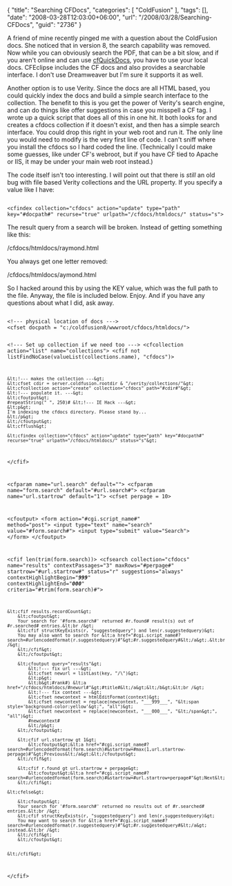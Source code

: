 {
	"title": "Searching CFDocs",
	"categories": [
		"ColdFusion"
	],
	"tags": [],
	"date": "2008-03-28T12:03:00+06:00",
	"url": "/2008/03/28/Searching-CFDocs",
	"guid": "2736"
}

A friend of mine recently pinged me with a question about the ColdFusion docs. She noticed that in version 8, the search capability was removed. Now while you can obviously search the PDF, that can be a bit slow, and if you aren't online and can use <a href="http://www.cfquickdocs.com/cf8">cfQuickDocs</a>, you have to use your local docs. CFEclipse includes the CF docs and also provides a searchable interface. I don't use Dreamweaver but I'm sure it supports it as well.
<!--more-->
Another option is to use Verity. Since the docs are all HTML based, you could quickly index the docs and build a simple search interface to the collection. The benefit to this is you get the power of Verity's search engine, and can do things like offer suggestions in case you misspell a CF tag. I wrote up a quick script that does all of this in one hit. It both looks for and creates a cfdocs collection if it doesn't exist, and then has a simple search interface. You could drop this right in your web root and run it. The only line you would need to modify is the very first line of code. I can't sniff where you install the cfdocs so I hard coded the line. (Technically I could make some guesses, like under CF's webroot, but if you have CF tied to Apache or IIS, it may be under your main web root instead.)

The code itself isn't too interesting. I will point out that there is <i>still</i> an old bug with file based Verity collections and the URL property. If you specify a value like I have:

<code>
&lt;cfindex collection="cfdocs" action="update" type="path" key="#docpath#" recurse="true" urlpath="/cfdocs/htmldocs/" status="s"&gt;
</code>

The result query from a search will be broken. Instead of getting something like this:

/cfdocs/htmldocs/raymond.html

You always get one letter removed:

/cfdocs/htmldocs/aymond.html

So I hacked around this by using the KEY value, which was the full path to the file. Anyway, the file is included below. Enjoy. And if you have any questions about what I did, ask away.

<code>
&lt;!--- physical location of docs ---&gt;
&lt;cfset docpath = "c:/coldfusion8/wwwroot/cfdocs/htmldocs/"&gt;

&lt;!--- Set up collection if we need too ---&gt;
&lt;cfcollection action="list" name="collections"&gt;
&lt;cfif not listFindNoCase(valueList(collections.name), "cfdocs")&gt;

	&lt;!--- makes the collection ---&gt;
	&lt;cfset cdir = server.coldfusion.rootdir & "/verity/collections/"&gt;
	&lt;cfcollection action="create" collection="cfdocs" path="#cdir#"&gt;
	&lt;!--- populate it. ---&gt;
	&lt;cfoutput&gt;
	#repeatString(" ", 250)# &lt;!--- IE Hack ---&gt;
	&lt;p&gt;
	I'm indexing the cfdocs directory. Please stand by...
	&lt;/p&gt;
	&lt;/cfoutput&gt;
	&lt;cfflush&gt;
	
	&lt;cfindex collection="cfdocs" action="update" type="path" key="#docpath#" recurse="true" urlpath="/cfdocs/htmldocs/" status="s"&gt;

&lt;/cfif&gt;

&lt;cfparam name="url.search" default=""&gt;
&lt;cfparam name="form.search" default="#url.search#"&gt;
&lt;cfparam name="url.startrow" default="1"&gt;
&lt;cfset perpage = 10&gt;

&lt;cfoutput&gt;
&lt;form action="#cgi.script_name#" method="post"&gt;
&lt;input type="text" name="search" value="#form.search#"&gt; &lt;input type="submit" value="Search"&gt;
&lt;/form&gt;
&lt;/cfoutput&gt;

&lt;cfif len(trim(form.search))&gt;
	&lt;cfsearch collection="cfdocs" name="results" contextPassages="3" maxRows="#perpage#" startrow="#url.startrow#" status="r" suggestions="always" 
				contextHighlightBegin="___999___" contextHighlightEnd="___000___" criteria="#trim(form.search)#"&gt;

	&lt;cfif results.recordCount&gt;
		&lt;cfoutput&gt;
		Your search for '#form.search#' returned #r.found# result(s) out of #r.searched# entries.&lt;br /&gt;
		&lt;cfif structKeyExists(r, "suggestedquery") and len(r.suggestedquery)&gt;
		You may also want to search for &lt;a href="#cgi.script_name#?search=#urlencodedformat(r.suggestedquery)#"&gt;#r.suggestedquery#&lt;/a&gt;.&lt;br /&gt;
		&lt;/cfif&gt;
		&lt;/cfoutput&gt;

		&lt;cfoutput query="results"&gt;
			&lt;!--- fix url ---&gt;
			&lt;cfset newurl = listLast(key, "/\")&gt;
			&lt;p&gt;
			&lt;b&gt;#rank#) &lt;a href="/cfdocs/htmldocs/#newurl#"&gt;#title#&lt;/a&gt;&lt;/b&gt;&lt;br /&gt;
			&lt;!--- fix context ---&gt;
			&lt;cfset newcontext = htmlEditFormat(context)&gt;
			&lt;cfset newcontext = replace(newcontext, "___999___", "&lt;span style='background-color:yellow'&gt;", "all")&gt;
			&lt;cfset newcontext = replace(newcontext, "___000___", "&lt;/span&gt;", "all")&gt;
			#newcontext#
			&lt;/p&gt;
		&lt;/cfoutput&gt;

		&lt;cfif url.startrow gt 1&gt;
			&lt;cfoutput&gt;&lt;a href="#cgi.script_name#?search=#urlencodedformat(form.search)#&startrow=#max(1,url.startrow-perpage)#"&gt;Previous&lt;/a&gt;&lt;/cfoutput&gt;
		&lt;/cfif&gt;
				
		&lt;cfif r.found gt url.startrow + perpage&gt;
			&lt;cfoutput&gt;&lt;a href="#cgi.script_name#?search=#urlencodedformat(form.search)#&startrow=#url.startrow+perpage#"&gt;Next&lt;/a&gt;&lt;/cfoutput&gt;
		&lt;/cfif&gt;
		
	&lt;cfelse&gt;

		&lt;cfoutput&gt;
		Your search for '#form.search#' returned no results out of #r.searched# entries.&lt;br /&gt;
		&lt;cfif structKeyExists(r, "suggestedquery") and len(r.suggestedquery)&gt;
		You may want to search for &lt;a href="#cgi.script_name#?search=#urlencodedformat(r.suggestedquery)#"&gt;#r.suggestedquery#&lt;/a&gt; instead.&lt;br /&gt;
		&lt;/cfif&gt;
		&lt;/cfoutput&gt;
		
	
	&lt;/cfif&gt;	
&lt;/cfif&gt;
</code>